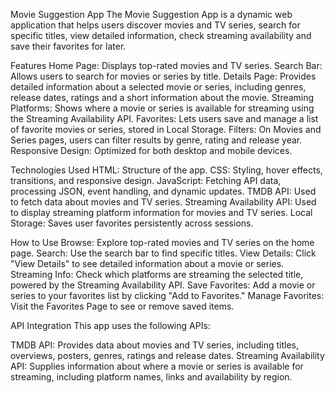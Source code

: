 Movie Suggestion App
The Movie Suggestion App is a dynamic web application that helps users discover movies and TV series, search for specific titles, view detailed information, check streaming availability and save their favorites for later.

Features
Home Page: Displays top-rated movies and TV series.
Search Bar: Allows users to search for movies or series by title.
Details Page: Provides detailed information about a selected movie or series, including genres, release dates, ratings and a short information about the movie.
Streaming Platforms: Shows where a movie or series is available for streaming using the Streaming Availability API.
Favorites: Lets users save and manage a list of favorite movies or series, stored in Local Storage.
Filters: On Movies and Series pages, users can filter results by genre, rating and release year.
Responsive Design: Optimized for both desktop and mobile devices.

Technologies Used
HTML: Structure of the app.
CSS: Styling, hover effects, transitions, and responsive design.
JavaScript: Fetching API data, processing JSON, event handling, and dynamic updates.
TMDB API: Used to fetch data about movies and TV series.
Streaming Availability API: Used to display streaming platform information for movies and TV series.
Local Storage: Saves user favorites persistently across sessions.

How to Use
Browse: Explore top-rated movies and TV series on the home page.
Search: Use the search bar to find specific titles.
View Details: Click "View Details" to see detailed information about a movie or series.
Streaming Info: Check which platforms are streaming the selected title, powered by the Streaming Availability API.
Save Favorites: Add a movie or series to your favorites list by clicking "Add to Favorites."
Manage Favorites: Visit the Favorites Page to see or remove saved items.

API Integration
This app uses the following APIs:

TMDB API: Provides data about movies and TV series, including titles, overviews, posters, genres, ratings and release dates.
Streaming Availability API: Supplies information about where a movie or series is available for streaming, including platform names, links and availability by region.
